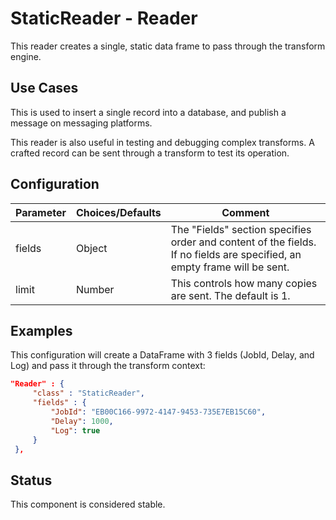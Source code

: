 # StaticReader - Reader

This reader creates a single, static data frame to pass through the transform engine.

## Use Cases

This is used to insert a single record into a database, and publish a message on messaging platforms.

This reader is also useful in testing and debugging complex transforms. A crafted record can be sent through a transform to test its operation.

## Configuration

| Parameter | Choices/Defaults | Comment                                                      |
| --------- | ---------------- | ------------------------------------------------------------ |
| fields    | Object           | The "Fields" section specifies order and content of the fields. If no fields are specified, an empty frame will be sent. |
| limit     | Number           | This controls how many copies are sent. The default is 1.    |

## Examples

This configuration will create a DataFrame with 3 fields (JobId, Delay, and Log) and pass it through the transform context:

```json
"Reader" : {
     "class" : "StaticReader",
     "fields" : {
         "JobId": "EB00C166-9972-4147-9453-735E7EB15C60",
         "Delay": 1000,
         "Log": true
     }
 },
```

## Status

This component is considered stable.

